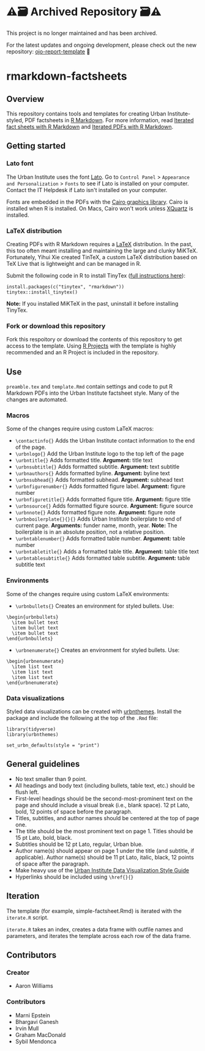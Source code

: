 # ⚠️🗃️ Archived Repository 🗃️⚠️

This project is no longer maintained and has been archived.

For the latest updates and ongoing development, please check out the new repository: [ojo-report-template](https://github.com/openjusticeok/ojo-report-template) 🚀

# rmarkdown-factsheets

## Overview

This repository contains tools and templates for creating Urban Institute-styled, PDF factsheets in [R Markdown](https://rmarkdown.rstudio.com/). For more information, read [Iterated fact sheets with R Markdown](https://medium.com/@urban_institute/iterated-fact-sheets-with-r-markdown-d685eb4eafce) and [Iterated PDFs with R Markdown](https://medium.com/@urban_institute/iterated-pdfs-with-r-markdown-144e2a6d6a1a).

## Getting started

### Lato font

The Urban Institute uses the font [Lato](https://fonts.google.com/specimen/Lato). Go to `Control Panel` > `Appearance and Personalization` > `Fonts` to see if Lato is installed on your computer. Contact the IT Helpdesk if Lato isn't installed on your computer. 

Fonts are embedded in the PDFs with the [Cairo graphics library](https://www.cairographics.org/). Cairo is installed when R is installed. On Macs, Cairo won't work unless [XQuartz](https://www.xquartz.org/) is installed. 

### LaTeX distribution

Creating PDFs with R Markdown requires a [LaTeX](https://www.latex-project.org/about/) distribution. In the past, this too often meant installing and maintaining the large and clunky MiKTeX. Fortunately, Yihui Xie created TinTeX, a custom LaTeX distribution based on TeX Live that is lightweight and can be managed in R.

Submit the following code in R to install TinyTex ([full instructions here](https://yihui.name/tinytex/)):

```
install.packages(c("tinytex", "rmarkdown"))
tinytex::install_tinytex()
```
**Note:** If you installed MiKTeX in the past, uninstall it before installing TinyTex. 

### Fork or download this repository

Fork this respoitory or download the contents of this repository to get access to the template. Using [R Projects](https://ui-research.github.io/r-at-urban/intro-to-r.html#projects) with the template is highly recommended and an R Project is included in the repository.  

## Use

`preamble.tex` and `template.Rmd` contain settings and code to put R Markdown PDFs into the Urban Institute factsheet style. Many of the changes are automated. 

### Macros

Some of the changes require using custom LaTeX macros:

* `\contactinfo{}` Adds the Urban Institute contact information to the end of the page. 
* `\urbnlogo{}` Add the Urban Institute logo to the top left of the page
* `\urbntitle{}` Adds formatted title. **Argument:** title text
* `\urbnsubtitle{}` Adds formatted subtitle. **Argument:** text subtitle
* `\urbnauthors{}` Adds formatted byline. **Argument:** byline text
* `\urbnsubhead{}` Adds formatted subhead. **Argument:** subhead text
* `\urbnfigurenumber{}` Adds formatted figure label. **Argument:** figure number
* `\urbnfiguretitle{}` Adds formatted figure title. **Argument:** figure title
* `\urbnsource{}` Adds formatted figure source. **Argument:** figure source
* `\urbnnote{}` Adds formatted figure note. **Argument:**  figure note
* `\urbnboilerplate{}{}{}` Adds Urban Institute boilerplate to end of current page. **Arguments:** funder name, month, year. **Note:** The boilerplate is in an absolute position, not a relative position. 
* `\urbntablenumber{}` Adds formatted table number. **Argument:** table number
* `\urbntabletitle{}` Adds a formatted table title. **Argument:** table title text
* `\urbntablesubtitle{}` Adds formatted table subtitle. **Argument:** table subtitle text


### Environments

Some of the changes require using custom LaTeX environments:

* `\urbnbullets{}` Creates an environment for styled bullets. Use:

```
\begin{urbnbullets}
  \item bullet text
  \item bullet text
  \item bullet text
\end{urbnbullets}
```

* `\urbnenumerate{}` Creates an environment for styled bullets. Use:

```
\begin{urbnenumerate}
  \item list text
  \item list text
  \item list text
\end{urbnenumerate}
```

### Data visualizations

Styled data visualizations can be created with [urbnthemes](https://github.com/UI-Research/urbnthemes). Install the package and include the following at the top of the `.Rmd` file:

```
library(tidyverse)
library(urbnthemes)

set_urbn_defaults(style = "print")
```

## General guidelines

* No text smaller than 9 point.
* All headings and body text (including bullets, table text, etc.) should be flush left.
* First-level headings should be the second-most-prominent text on the page and should include a visual break (i.e., blank space). 12 pt Lato, bold, 12 points of space before the paragraph.
* Titles, subtitles, and author names should be centered at the top of page one.
* The title should be the most prominent text on page 1. Titles should be 15 pt Lato, bold, black.
* Subtitles should be 12 pt Lato, regular, Urban blue.
* Author name(s) should appear on page 1 under the title (and subtitle, if applicable). Author name(s) should be 11 pt Lato, italic, black, 12 points of space after the paragraph.
* Make heavy use of the [Urban Institute Data Visualization Style Guide](http://urbaninstitute.github.io/graphics-styleguide/)
* Hyperlinks should be included using `\href{}{}`

## Iteration

The template (for example, simple-factsheet.Rmd) is iterated with the `iterate.R` script. 

`iterate.R` takes an index, creates a data frame with outfile names and parameters, and iterates the template across each row of the data frame. 

## Contributors

### Creator

* Aaron Williams

### Contributors

* Marni Epstein
* Bhargavi Ganesh
* Irvin Mull
* Graham MacDonald 
* Sybil Mendonca
